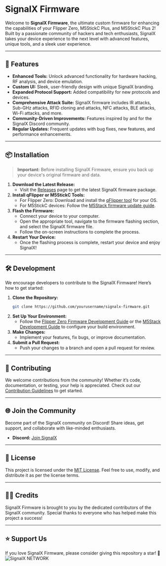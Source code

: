 # SignalX Firmware

Welcome to **SignalX Firmware**, the ultimate custom firmware for enhancing the capabilities of your Flipper Zero, M5StickC Plus, and M5StickC Plus 2! Built by a passionate community of hackers and tech enthusiasts, SignalX takes your device experience to the next level with advanced features, unique tools, and a sleek user experience.

---

## 🚀 Features

- **Enhanced Tools:** Unlock advanced functionality for hardware hacking, RF analysis, and device emulation.
- **Custom UI:** Sleek, user-friendly design with unique SignalX branding.
- **Expanded Protocol Support:** Added compatibility for new protocols and devices.
- **Comprehensive Attack Suite:** SignalX firmware includes IR attacks, Sub-GHz attacks, RFID cloning and attacks, NFC attacks, BLE attacks, Wi-Fi attacks, and more.
- **Community-Driven Improvements:** Features inspired by and for the SignalX Discord community.
- **Regular Updates:** Frequent updates with bug fixes, new features, and performance enhancements.

---

## 📦 Installation

> **Important:** Before installing SignalX Firmware, ensure you back up your device's original firmware and data.

1. **Download the Latest Release:**
   - Visit the [Releases](https://github.com/yourusername/signalx-firmware/releases) page to get the latest SignalX firmware package.
2. **Install qFlipper or M5StickC Tools:**
   - For Flipper Zero: Download and install the [qFlipper tool](https://flipperzero.one/update) for your OS.
   - For M5StickC devices: Follow the [M5Stack firmware update guide](https://docs.m5stack.com/en/quick_start).
3. **Flash the Firmware:**
   - Connect your device to your computer.
   - Open the appropriate tool, navigate to the firmware flashing section, and select the SignalX firmware file.
   - Follow the on-screen instructions to complete the process.
4. **Restart Your Device:**
   - Once the flashing process is complete, restart your device and enjoy SignalX!

---

## 🛠️ Development

We encourage developers to contribute to the SignalX Firmware! Here’s how to get started:

1. **Clone the Repository:**
   ```bash
   git clone https://github.com/yourusername/signalx-firmware.git
   ```
2. **Set Up Your Environment:**
   - Follow the [Flipper Zero Firmware Development Guide](https://github.com/flipperdevices/flipperzero-firmware) or the [M5Stack Development Guide](https://docs.m5stack.com/en/development) to configure your build environment.
3. **Make Changes:**
   - Implement your features, fix bugs, or improve documentation.
4. **Submit a Pull Request:**
   - Push your changes to a branch and open a pull request for review.

---

## 🤝 Contributing

We welcome contributions from the community! Whether it’s code, documentation, or testing, your help is appreciated. Check out our [Contribution Guidelines](CONTRIBUTING.md) to get started.

---

## 🌐 Join the Community

Become part of the SignalX community on Discord! Share ideas, get support, and collaborate with like-minded enthusiasts.

- **Discord:** [Join SignalX](https://discord.gg/FDZtZRBm2F)

---

## 📜 License

This project is licensed under the [MIT License](LICENSE). Feel free to use, modify, and distribute it as per the license terms.

---

## 🧑‍💻 Credits

SignalX Firmware is brought to you by the dedicated contributors of the SignalX community. Special thanks to everyone who has helped make this project a success!

---

## ⭐ Support Us

If you love SignalX Firmware, please consider giving this repository a star! 🌟
![SignalX NETWORK](https://github.com/user-attachments/assets/51e5730e-6170-4712-932a-783fe4059e49)

